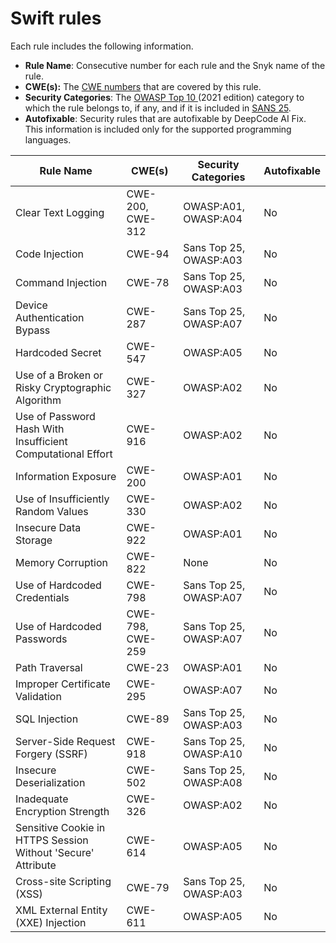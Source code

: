 # Swift rules

Each rule includes the following information.

* **Rule Name**: Consecutive number for each rule and the Snyk name of the rule.
* **CWE(s):** The [CWE numbers](https://cwe.mitre.org/) that are covered by this rule.
* **Security Categories**: The [OWASP Top 10 ](https://owasp.org/Top10/)(2021 edition) category to which the rule belongs to, if any, and if it is included in [SANS 25](https://www.sans.org/top25-software-errors/).
* **Autofixable**: Security rules that are autofixable by DeepCode AI Fix. This information is included only for the supported programming languages.

| Rule Name                                                    | CWE(s)           | Security Categories    | Autofixable |
| ------------------------------------------------------------ | ---------------- | ---------------------- | ----------- |
| Clear Text Logging                                           | CWE-200, CWE-312 | OWASP:A01, OWASP:A04   | No          |
| Code Injection                                               | CWE-94           | Sans Top 25, OWASP:A03 | No          |
| Command Injection                                            | CWE-78           | Sans Top 25, OWASP:A03 | No          |
| Device Authentication Bypass                                 | CWE-287          | Sans Top 25, OWASP:A07 | No          |
| Hardcoded Secret                                             | CWE-547          | OWASP:A05              | No          |
| Use of a Broken or Risky Cryptographic Algorithm             | CWE-327          | OWASP:A02              | No          |
| Use of Password Hash With Insufficient Computational Effort  | CWE-916          | OWASP:A02              | No          |
| Information Exposure                                         | CWE-200          | OWASP:A01              | No          |
| Use of Insufficiently Random Values                          | CWE-330          | OWASP:A02              | No          |
| Insecure Data Storage                                        | CWE-922          | OWASP:A01              | No          |
| Memory Corruption                                            | CWE-822          | None                   | No          |
| Use of Hardcoded Credentials                                 | CWE-798          | Sans Top 25, OWASP:A07 | No          |
| Use of Hardcoded Passwords                                   | CWE-798, CWE-259 | Sans Top 25, OWASP:A07 | No          |
| Path Traversal                                               | CWE-23           | OWASP:A01              | No          |
| Improper Certificate Validation                              | CWE-295          | OWASP:A07              | No          |
| SQL Injection                                                | CWE-89           | Sans Top 25, OWASP:A03 | No          |
| Server-Side Request Forgery (SSRF)                           | CWE-918          | Sans Top 25, OWASP:A10 | No          |
| Insecure Deserialization                                     | CWE-502          | Sans Top 25, OWASP:A08 | No          |
| Inadequate Encryption Strength                               | CWE-326          | OWASP:A02              | No          |
| Sensitive Cookie in HTTPS Session Without 'Secure' Attribute | CWE-614          | OWASP:A05              | No          |
| Cross-site Scripting (XSS)                                   | CWE-79           | Sans Top 25, OWASP:A03 | No          |
| XML External Entity (XXE) Injection                          | CWE-611          | OWASP:A05              | No          |
